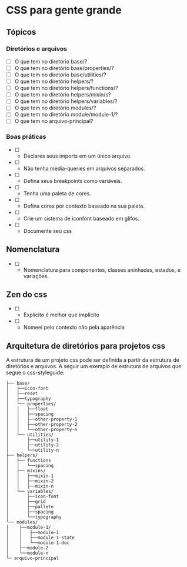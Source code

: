 # CSS para gente grande

## Tópicos

### Diretórios e arquivos

- [ ] O que tem no diretório base/?
- [ ] O que tem no diretório base/properties/?
- [ ] O que tem no diretório base/utilities/?
- [ ] O que tem no diretório helpers/?
- [ ] O que tem no diretório helpers/functions/?
- [ ] O que tem no diretório helpers/mixin/s?
- [ ] O que tem no diretório helpers/variables/?
- [ ] O que tem no diretório modules/?
- [ ] O que tem no diretório module/module-1/?
- [ ] O que tem no arquivo-principal?
 
### Boas práticas
- [ ] - Declares seus imports em um único arquivo.
- [ ] - Não tenha media-queries em arquivos separados.
- [ ] - Defina seus breakpoints como variáveis.
- [ ] - Tenha uma paleta de cores.
- [ ] - Defina cores por contexto baseado na sua paleta.
- [ ] - Crie um sistema de iconfont baseado em glifos.
- [ ] - Documente seu css

## Nomenclatura
- [ ] - Nomenclatura para componentes, classes aninhadas, estados, e variações.

## Zen do css
- [ ] - Explícito é melhor que implícito
- [ ] - Nomeei pelo contexto não pela aparência

## Arquitetura de diretórios para projetos css

A estrutura de um projeto css pode ser definida a partir da estrutura de diretórios e arquivos. A seguir um exemplo de estrutura de arquivos que segue o css-styleguide:

    ├── base/
    │   ├──icon-font
    │   ├──reset
    │   ├──typography
    │   └── properties/
    │   │   ├──float
    │   │   ├──spacing
    │   │   ├──other-property-1
    │   │   ├──other-property-2        
    │   │   └──other-property-n            
    │   └── utilities/
    │       ├──utility-1
    │       ├──utility-2
    │       └──utility-n    
    ├── helpers/
    │   ├── functions
    │   │   └──spacing
    │   ├── mixins/
    │   │   ├──mixin-1
    │   │   ├──mixin-2
    │   │   ├──mixin-n
    │   └── variables/
    │       ├──icon-font
    │       ├──grid
    │       ├──pallete
    │       ├──spacing
    │       └──typography
    └── modules/
    │    ├──module-1/
    │    │   ├──module-1
    │    │   ├──module-1-state    
    │    │   └──module-1-doc    
    │    ├──module-2
    │    └──module-n    
    └─ arquivo-principal
